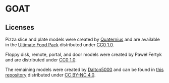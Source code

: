 # GOAT

## Licenses

Pizza slice and plate models were created by [Quaternius](quaternius.com)
and are available in the [Ultimate Food Pack](
https://drive.google.com/drive/folders/1zMfN7q9VU80M7mLAbBBJyY2OdoXslbl1?usp=sharing
) distributed under [CC0 1.0](https://creativecommons.org/publicdomain/zero/1.0/).

Floppy disk, remote, portal, and door models were created by Paweł Fertyk and are distributed under
[CC0 1.0](https://creativecommons.org/publicdomain/zero/1.0/).

The remaining models were created by [Dalton5000](https://twitter.com/dalton8000)
and can be found in [this repository](https://github.com/Byteron/robo-platformer)
distributed under [CC BY-NC 4.0](https://creativecommons.org/licenses/by-nc/4.0/).
